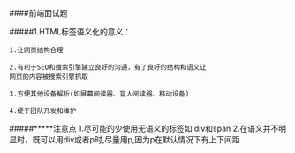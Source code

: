 ####前端面试题

#####1.HTML标签语义化的意义：

    1.让网页结构合理

    2.有利于SEO和搜索引擎建立良好的沟通，有了良好的结构和语义让
    网页的内容被搜索引擎抓取

    3.方便其他设备解析(如屏幕阅读器、盲人阅读器、移动设备)
    
    4.便于团队开发和维护

#####*****注意点
    1.尽可能的少使用无语义的标签如 div和span
    2.在语义并不明显时，既可以用div或者p时,尽量用p,因为p在默认情况下有上下间距
    